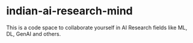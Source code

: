 # indian-ai-research-mind
This is a code space to collaborate yourself in AI Research fields like ML, DL, GenAI and others.
